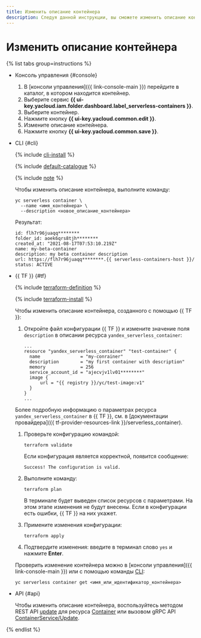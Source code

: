 ```yaml
---
title: Изменить описание контейнера
description: Следуя данной инструкции, вы сможете изменить описание контейнера.
---
```


# Изменить описание контейнера

{% list tabs group=instructions %}

- Консоль управления {#console}

  1. В [консоли управления]({{ link-console-main }}) перейдите в каталог, в котором находится контейнер.
  1. Выберите сервис **{{ ui-key.yacloud.iam.folder.dashboard.label_serverless-containers }}**.
  1. Выберите контейнер.
  1. Нажмите кнопку **{{ ui-key.yacloud.common.edit }}**.
  1. Измените описание контейнера.
  1. Нажмите кнопку **{{ ui-key.yacloud.common.save }}**.

- CLI {#cli}

  {% include [cli-install](../../_includes/cli-install.md) %}

  {% include [default-catalogue](../../_includes/default-catalogue.md) %}

  {% include [note](../../_includes/serverless-containers/sc-list-note.md) %}

  Чтобы изменить описание контейнера, выполните команду:

  ```
  yc serverless container \
    --name <имя_контейнера> \
    --description <новое_описание_контейнера>
  ```

  Результат:

  ```
  id: flh7r96juaqq********
  folder_id: aoek6qrs8tjh********
  created_at: "2021-08-17T07:53:10.219Z"
  name: my-beta-container
  description: my beta container description
  url: https://flh7r96juaqq********.{{ serverless-containers-host }}/
  status: ACTIVE
  ```

- {{ TF }} {#tf}

  {% include [terraform-definition](../../_tutorials/_tutorials_includes/terraform-definition.md) %}

  {% include [terraform-install](../../_includes/terraform-install.md) %}

  Чтобы изменить описание контейнера, созданного с помощью {{ TF }}:

  1. Откройте файл конфигурации {{ TF }} и измените значение поля `description` в описании ресурса `yandex_serverless_container`:

     ```hcl
     ...
     resource "yandex_serverless_container" "test-container" {
       name               = "my-conrainer"
       description        = "my first container with description"
       memory             = 256
       service_account_id = "ajecvjv1lv01********"
       image {
           url = "{{ registry }}/yc/test-image:v1"
       }
     }
     ...
     ```

   Более подробную информацию о параметрах ресурса `yandex_serverless_container` в {{ TF }}, см. в [документации провайдера]({{ tf-provider-resources-link }}/serverless_container).

  1. Проверьте конфигурацию командой:
     ```
     terraform validate
     ```
     
     Если конфигурация является корректной, появится сообщение:
     
     ```
     Success! The configuration is valid.
     ```

  1. Выполните команду:
     ```
     terraform plan
     ```
  
     В терминале будет выведен список ресурсов с параметрами. На этом этапе изменения не будут внесены. Если в конфигурации есть ошибки, {{ TF }} на них укажет.

  1. Примените изменения конфигурации:
     ```
     terraform apply
     ```
     
  1. Подтвердите изменения: введите в терминал слово `yes` и нажмите **Enter**.

  Проверить изменение контейнера можно в [консоли управления]({{ link-console-main }}) или с помощью команды [CLI](../../cli/):

  ```
  yc serverless container get <имя_или_идентификатор_контейнера>
  ```

- API {#api}

  Чтобы изменить описание контейнера, воспользуйтесь методом REST API [update](../containers/api-ref/Container/update.md) для ресурса [Container](../containers/api-ref/Container/index.md) или вызовом gRPC API [ContainerService/Update](../containers/api-ref/grpc/Container/update.md).

{% endlist %}
